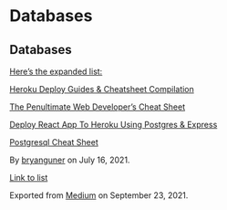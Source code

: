 Databases
=========

Databases
---------

[Here’s the expanded list:](https://medium.com/p/f1bbcd632fd0)

[Heroku Deploy Guides & Cheatsheet Compilation](https://medium.com/p/b2897b69ce02)

[The Penultimate Web Developer’s Cheat Sheet](https://medium.com/p/a02a423139a4)

[Deploy React App To Heroku Using Postgres & Express](https://medium.com/p/70b7ea807986)

[Postgresql Cheat Sheet](https://medium.com/p/718b813d3e31)

By <a href="https://medium.com/@bryanguner" class="p-author h-card">bryanguner</a> on July 16, 2021.

[Link to list](https://medium.com/@bryanguner/list/0450e8638729)

Exported from [Medium](https://medium.com) on September 23, 2021.
